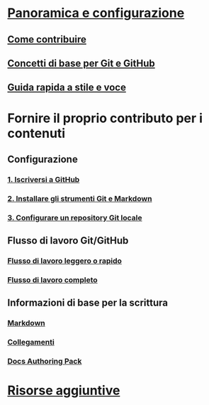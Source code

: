 # [Panoramica e configurazione](index.md)
## [Come contribuire](how-to-contribute.md)
## [Concetti di base per Git e GitHub](git-github-fundamentals.md)
## [Guida rapida a stile e voce](style-quick-start.md)
<!-- Needed:  ## Sample writing quick start -->

# Fornire il proprio contributo per i contenuti
<!-- New nodes:
## Create issues
## Small edits
## Review new content
## Create new articles
## Create or update samples
-->

## Configurazione 
### [1. Iscriversi a GitHub](get-started-setup-github.md)
### [2. Installare gli strumenti Git e Markdown](get-started-setup-tools.md)
### [3. Configurare un repository Git locale](get-started-setup-local.md)

## Flusso di lavoro Git/GitHub
### [Flusso di lavoro leggero o rapido](light-workflow.md)
### [Flusso di lavoro completo](full-workflow.md)

## Informazioni di base per la scrittura 
### [Markdown](how-to-write-use-markdown.md)
### [Collegamenti](how-to-write-links.md)
### [Docs Authoring Pack](how-to-write-docs-auth-pack.md)

# [Risorse aggiuntive](additional-resources.md)
